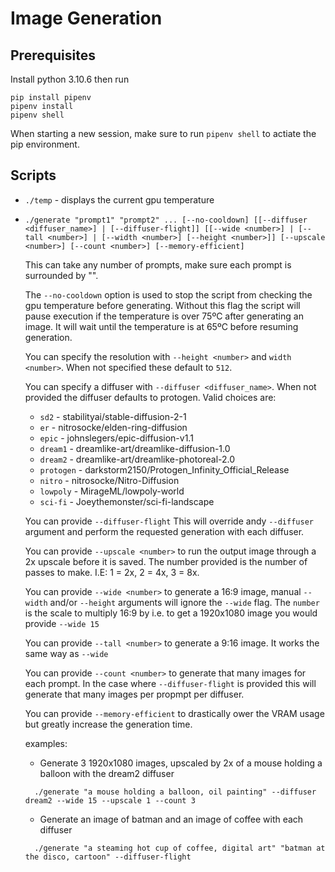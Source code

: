 # Image Generation

## Prerequisites

Install python 3.10.6 then run
```
pip install pipenv
pipenv install
pipenv shell
```

When starting a new session, make sure to run `pipenv shell` to actiate the pip environment. 

## Scripts
  * `./temp` - displays the current gpu temperature

 * `./generate "prompt1" "prompt2" ... [--no-cooldown] [[--diffuser <diffuser_name>] | [--diffuser-flight]] [[--wide <number>] | [--tall <number>] | [--width <number>] [--height <number>]] [--upscale <number>] [--count <number>] [--memory-efficient]`

    This can take any number of prompts, make sure each prompt is surrounded by "".
    
    The `--no-cooldown` option is used to stop the script from checking the gpu temperature before generating. Without this flag the script will pause execution if the temperature is over 75ºC after generating an image. It will wait until the temperature is at 65ºC before resuming generation.

    You can specify the resolution with `--height <number>` and `width <number>`. When not specified these default to `512`.

    You can specify a diffuser with `--diffuser <diffuser_name>`. When not provided the diffuser defaults to protogen. Valid choices are:
    * `sd2` - stabilityai/stable-diffusion-2-1
    * `er` - nitrosocke/elden-ring-diffusion
    * `epic` - johnslegers/epic-diffusion-v1.1
    * `dream1` - dreamlike-art/dreamlike-diffusion-1.0
    * `dream2` - dreamlike-art/dreamlike-photoreal-2.0
    * `protogen` - darkstorm2150/Protogen_Infinity_Official_Release
    * `nitro` - nitrosocke/Nitro-Diffusion
    * `lowpoly` - MirageML/lowpoly-world
    * `sci-fi` - Joeythemonster/sci-fi-landscape
    
    You can provide `--diffuser-flight` This will override andy `--diffuser` argument and perform the requested generation with each diffuser.

    You can provide `--upscale <number>` to run the output image through a 2x upscale before it is saved. The number provided is the number of passes to make. I.E: 1 = 2x, 2 = 4x, 3 = 8x.

    You can provide `--wide <number>` to generate a 16:9 image, manual `--width` and/or `--height` arguments will ignore the `--wide` flag. The `number` is the scale to multiply 16:9 by i.e. to get a 1920x1080 image you would provide `--wide 15`

    You can provide `--tall <number>` to generate a 9:16 image. It works the same way as `--wide`

    You can provide `--count <number>` to generate that many images for each prompt. In the case where `--diffuser-flight` is provided this will generate that many images per propmpt per diffuser.
    
    You can provide `--memory-efficient` to drastically ower the VRAM usage but greatly increase the generation time.

    examples:
    * Generate 3 1920x1080 images, upscaled by 2x of a mouse holding a balloon with the dream2 diffuser
    ```
      ./generate "a mouse holding a balloon, oil painting" --diffuser dream2 --wide 15 --upscale 1 --count 3
    ```
    * Generate an image of batman and an image of coffee with each diffuser
    ```
      ./generate "a steaming hot cup of coffee, digital art" "batman at the disco, cartoon" --diffuser-flight
    ```